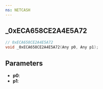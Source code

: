 ```yaml
---
ns: NETCASH
---
```

## _0xECA658CE2A4E5A72

```c
// 0xECA658CE2A4E5A72
void _0xECA658CE2A4E5A72(Any p0, Any p1);
```


## Parameters
* **p0**: 
* **p1**: 

